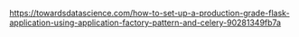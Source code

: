 https://towardsdatascience.com/how-to-set-up-a-production-grade-flask-application-using-application-factory-pattern-and-celery-90281349fb7a
